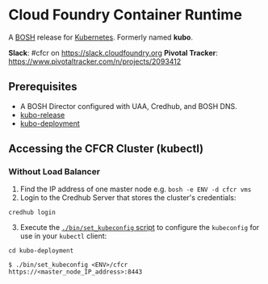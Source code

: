 # Cloud Foundry Container Runtime
A [BOSH](http://bosh.io/) release for [Kubernetes](http://kubernetes.io).  Formerly named **kubo**.

**Slack**: #cfcr on https://slack.cloudfoundry.org
**Pivotal Tracker**: https://www.pivotaltracker.com/n/projects/2093412

## Prerequisites
- A BOSH Director configured with UAA, Credhub, and BOSH DNS.
- [kubo-release](https://github.com/cloudfoundry-incubator/kubo-release)
- [kubo-deployment](https://github.com/cloudfoundry-incubator/kubo-deployment)

## Accessing the CFCR Cluster (kubectl)

### Without Load Balancer
1. Find the IP address of one master node e.g. `bosh -e ENV -d cfcr vms`
2. Login to the Credhub Server that stores the cluster's credentials:
  ```
  credhub login
  ```
3. Execute the [`./bin/set_kubeconfig` script](https://github.com/cloudfoundry-incubator/kubo-deployment/blob/master/bin/set_kubeconfig) to configure the `kubeconfig` for use in your `kubectl` client:
  ```
  cd kubo-deployment

  $ ./bin/set_kubeconfig <ENV>/cfcr https://<master_node_IP_address>:8443
  ```
